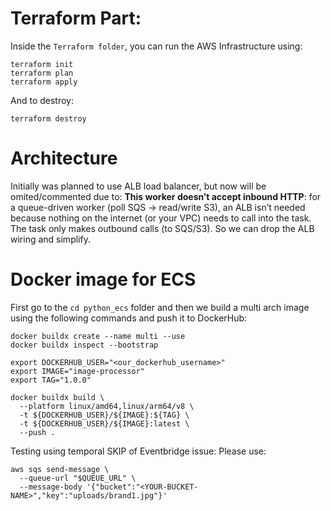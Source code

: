 # Terraform Part:
Inside the `Terraform folder`, you can run the AWS Infrastructure using:
```
terraform init
terraform plan
terraform apply
```

And to destroy:
```
terraform destroy
```


# Architecture
Initially was planned to use ALB load balancer, but now will be omited/commented due to:
**This worker doesn’t accept inbound HTTP**: for a queue-driven worker (poll SQS → read/write S3), an ALB isn’t needed because nothing on the internet (or your VPC) needs to call into the task. The task only makes outbound calls (to SQS/S3). So we can drop the ALB wiring and simplify.


# Docker image for ECS
First go to the `cd python_ecs` folder and then we build a multi arch image using the following commands and push it to DockerHub:

```
docker buildx create --name multi --use
docker buildx inspect --bootstrap
```

```
export DOCKERHUB_USER="<our_dockerhub_username>"
export IMAGE="image-processor"
export TAG="1.0.0"

docker buildx build \
  --platform linux/amd64,linux/arm64/v8 \
  -t ${DOCKERHUB_USER}/${IMAGE}:${TAG} \
  -t ${DOCKERHUB_USER}/${IMAGE}:latest \
  --push .
```


Testing using temporal SKIP of Eventbridge issue:
Please use:
```
aws sqs send-message \
  --queue-url "$QUEUE_URL" \
  --message-body '{"bucket":"<YOUR-BUCKET-NAME>","key":"uploads/brand1.jpg"}'
```